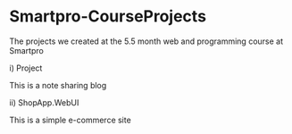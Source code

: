 # Smartpro-CourseProjects
The projects we created at the 5.5 month web and programming course at Smartpro

i) Project 

This is a note sharing blog

ii) ShopApp.WebUI 

This is a simple e-commerce site
